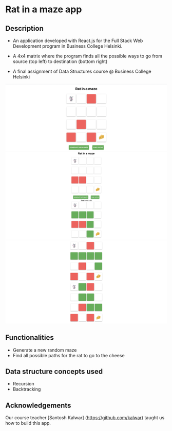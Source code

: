 # Rat in a maze app

## Description

- An application developed with React.js for the Full Stack Web Development program in Business College Helsinki.

- A 4x4 matrix where the program finds all the possible ways to go from source (top left) to destination (bottom right)
- A final assignment of Data Structures course @ Business College Helsinki

![Screenshot of the app](Screenshot_app.png)
![Screenshot of the solution](Screenshot_solution.png)
![Screenshot of more solutions](Screenshot_solutions.png)

## Functionalities

- Generate a new random maze
- Find all possible paths for the rat to go to the cheese

## Data structure concepts used

- Recursion
- Backtracking

## Acknowledgements

Our course teacher [Santosh Kalwar] (https://github.com/kalwar) taught us how to build this app.
